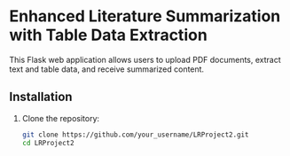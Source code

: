 # Enhanced Literature Summarization with Table Data Extraction

This Flask web application allows users to upload PDF documents, extract text and table data, and receive summarized content.

## Installation

1. Clone the repository:

   ```bash
   git clone https://github.com/your_username/LRProject2.git
   cd LRProject2
